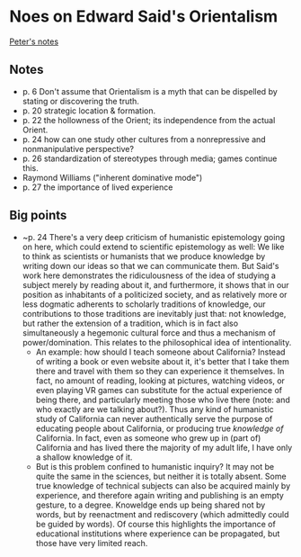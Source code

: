 # Noes on Edward Said's **Orientalism**

[Peter's notes](index.html)

## Notes

- p. 6 Don't assume that Orientalism is a myth that can be dispelled by stating
  or discovering the truth.
- p. 20 strategic location & formation.
- p. 22 the hollowness of the Orient; its independence from the actual Orient.
- p. 24 how can one study other cultures from a nonrepressive and
  nonmanipulative perspective?
- p. 26 standardization of stereotypes through media; games continue this.
- Raymond Williams ("inherent dominative mode")
- p. 27 the importance of lived experience

## Big points

- ~p. 24 There's a very deep criticism of humanistic epistemology going on
  here, which could extend to scientific epistemology as well: We like to think
  as scientists or humanists that we produce knowledge by writing down our
  ideas so that we can communicate them. But Said's work here demonstrates the
  ridiculousness of the idea of studying a subject merely by reading about it,
  and furthermore, it shows that in our position as inhabitants of a
  politicized society, and as relatively more or less dogmatic adherents to
  scholarly traditions of knowledge, our contributions to those traditions are
  inevitably just that: not knowledge, but rather the extension of a tradition,
  which is in fact also simultaneously a hegemonic cultural force and thus a
  mechanism of power/domination. This relates to the philosophical idea of
  intentionality.
    * An example: how should I teach someone about California? Instead of
      writing a book or even website about it, it's better that I take them
      there and travel with them so they can experience it themselves. In fact,
      no amount of reading, looking at pictures, watching videos, or even
      playing VR games can substitute for the actual experience of being there,
      and particularly meeting those who live there (note: and who exactly are
      we talking about?). Thus any kind of humanistic study of California can
      never authentically serve the purpose of educating people about
      California, or producing true *knowledge of* California. In fact, even as
      someone who grew up in (part of) California and has lived there the
      majority of my adult life, I have only a shallow knowledge of it.
    * But is this problem confined to humanistic inquiry? It may not be quite
      the same in the sciences, but neither it is totally absent. Some true
      knowledge of technical subjects can also be acquired mainly by
      experience, and therefore again writing and publishing is an empty
      gesture, to a degree. Knoweldge ends up being shared not by words, but by
      reenactment and rediscovery (which admittedly could be guided by words).
      Of course this highlights the importance of educational institutions
      where experience can be propagated, but those have very limited reach.
